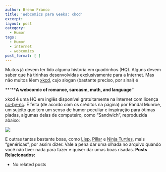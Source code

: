 ```yaml
---
author: Breno Franco
title: 'Webcomics para Geeks: xkcd'
excerpt:
layout: post
category:
  - Humor
tags:
  - Humor
  - internet
  - webcomics
post_format: [ ]
---
```

Muitos já devem ter lido alguma história em quadrinhos (HQ). Alguns devem saber que há tirinhas desenvolvidas exclusivamente para a Internet. Mas não muitos lêem [xkcd][1], cujo slogan (bastante preciso, por sinal) é

**“****A webcomic of romance, sarcasm, math, and language”**

xkcd é uma HQ em inglês disponível gratuitamente na Internet com licença [cc-by-nc][2]. É feita (de acordo com os créditos na página) por Randal Munroe, um sujeito que tem um senso de humor peculiar e inspiração para ótimas piadas, algumas delas de computeiro, como “Sandwich”, reproduzida abaixo:

![][3]

E outras tantas bastante boas, como [Lisp][4], [Pillar][5] e [Ninja Turtles][6], mais “genéricas”, por assim dizer. Vale a pena dar uma olhada no arquivo quando você não tiver nada para fazer e quiser dar umas boas risadas. 
**Posts Relacionados:** 
*   No related posts












 [1]: http://xkcd.com
 [2]: http://creativecommons.org/licenses/by-nc/2.5/
 [3]: http://imgs.xkcd.com/comics/sandwich.png
 [4]: http://xkcd.com/c224.html
 [5]: http://xkcd.com/c32.html
 [6]: http://xkcd.com/c197.html





